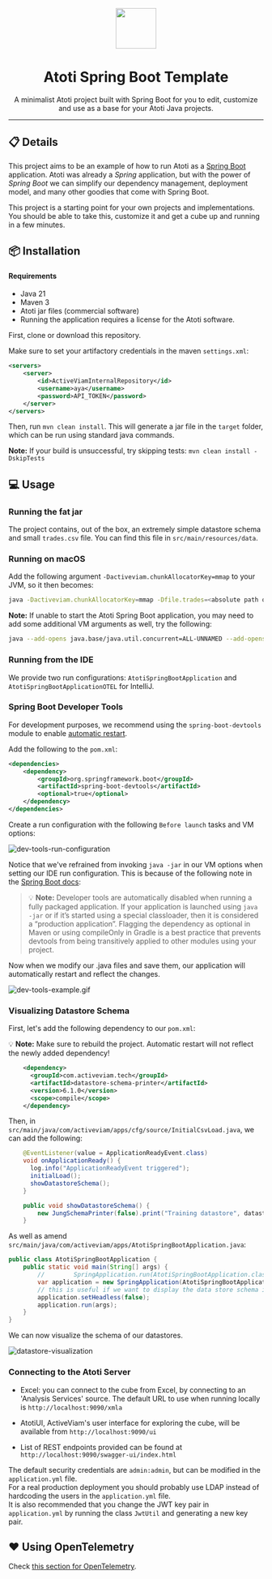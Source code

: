 <p align="center">
  <img width="80" src="./activeviam.svg" />
</p>
<h1 align="center">Atoti Spring Boot Template</h1>
<p align="center">A minimalist Atoti project built with Spring Boot for you to edit, customize and use as a base for your Atoti Java projects.</p>

---

## 📋 Details

This project aims to be an example of how to run Atoti as a [Spring Boot](https://spring.io/guides/gs/spring-boot)
application. Atoti was already a *Spring* application, but with the power of *Spring Boot* we can simplify our
dependency management, deployment model, and many other goodies that come with Spring Boot.

This project is a starting point for your own projects and implementations. You should be able to take this, customize
it and get a cube up and running in a few minutes.

## 📦 Installation

#### Requirements

- Java 21
- Maven 3
- Atoti jar files (commercial software)
- Running the application requires a license for the Atoti software.

First, clone or download this repository.

Make sure to set your artifactory credentials in the maven `settings.xml`:

```xml
<servers>
    <server>
        <id>ActiveViamInternalRepository</id>
        <username>aya</username>
        <password>API_TOKEN</password>
    </server>
</servers>
```

Then, run `mvn clean install`. This will generate a jar file in the `target` folder, which can be run using
standard java commands.

**Note:** If your build is unsuccessful, try skipping tests: `mvn clean install -DskipTests`

## 💻 Usage

### Running the fat jar

The project contains, out of the box, an extremely simple datastore schema and small `trades.csv` file. You can find
this file in `src/main/resources/data`.<br>

### Running on macOS

Add the following
argument `-Dactiveviam.chunkAllocatorKey=mmap` to your JVM, so it then becomes:

```bash
java -Dactiveviam.chunkAllocatorKey=mmap -Dfile.trades=<absolute path of trades.csv> -jar <absolute path of fat jar path>
```

**Note:** If unable to start the Atoti Spring Boot application, you may need to add some additional VM arguments as
well, try the following:

```bash
java --add-opens java.base/java.util.concurrent=ALL-UNNAMED --add-opens java.base/java.net=ALL-UNNAMED -Dactiveviam.chunkAllocatorKey=mmap -Dfile.trades=<absolute path of trades.csv> -jar <absolute path of fat jar path>
```

### Running from the IDE

We provide two run configurations: `AtotiSpringBootApplication` and `AtotiSpringBootApplicationOTEL` for IntelliJ.

### Spring Boot Developer Tools

For development purposes, we recommend using the `spring-boot-devtools` module to enable [automatic restart](https://docs.spring.io/spring-boot/docs/1.5.16.RELEASE/reference/html/using-boot-devtools.html#using-boot-devtools-restart).

Add the following to the `pom.xml`:

```xml
<dependencies>
    <dependency>
        <groupId>org.springframework.boot</groupId>
        <artifactId>spring-boot-devtools</artifactId>
        <optional>true</optional>
    </dependency>
</dependencies>
```

Create a run configuration with the following `Before launch` tasks and VM options:

![dev-tools-run-configuration](.github/assets/dev-tools-run-configuration.png)

Notice that we've refrained from invoking `java -jar` in our VM options when setting our IDE run configuration. This is because of the following note in the [Spring Boot docs](https://docs.spring.io/spring-boot/docs/1.5.16.RELEASE/reference/html/using-boot-devtools.html#using-boot-devtools):

> 💡 **Note:** Developer tools are automatically disabled when running a fully packaged application. If your application is launched using `java -jar` or if it’s started using a special classloader, then it is considered a “production application”. Flagging the dependency as optional in Maven or using compileOnly in Gradle is a best practice that prevents devtools from being transitively applied to other modules using your project.

Now when we modify our .java files and save them, our application will automatically restart and reflect the changes.

![dev-tools-example.gif](.github/assets/dev-tools-example.gif)

### Visualizing Datastore Schema

First, let's add the following dependency to our `pom.xml`:

💡 **Note:** Make sure to rebuild the project. Automatic restart will not reflect the newly added dependency!

```xml
    <dependency>
      <groupId>com.activeviam.tech</groupId>
      <artifactId>datastore-schema-printer</artifactId>
      <version>6.1.0</version>
      <scope>compile</scope>
    </dependency>
```

Then, in `src/main/java/com/activeviam/apps/cfg/source/InitialCsvLoad.java`, we can add the following:

```java
    @EventListener(value = ApplicationReadyEvent.class)
    void onApplicationReady() {
      log.info("ApplicationReadyEvent triggered");
      initialLoad();
      showDatastoreSchema();
    }

    public void showDatastoreSchema() {
        new JungSchemaPrinter(false).print("Training datastore", datastore);
    }
```

As well as amend `src/main/java/com/activeviam/apps/AtotiSpringBootApplication.java`:

```java
public class AtotiSpringBootApplication {
    public static void main(String[] args) {
        //        SpringApplication.run(AtotiSpringBootApplication.class, args);
        var application = new SpringApplication(AtotiSpringBootApplication.class);
        // this is useful if we want to display the data store schema in the awt window
        application.setHeadless(false);
        application.run(args);
    }
}
```

We can now visualize the schema of our datastores.

![datastore-visualization](.github/assets/datastore-visualization.png)

### Connecting to the Atoti Server

- Excel: you can connect to the cube from Excel, by connecting to an 'Analysis Services' source. The default URL to use
  when running locally is `http://localhost:9090/xmla`

- AtotiUI, ActiveViam's user interface for exploring the cube, will be available from `http://localhost:9090/ui`

- List of REST endpoints provided can be found at `http://localhost:9090/swagger-ui/index.html`

The default security credentials are `admin:admin`, but can be modified in the `application.yml` file.<br>
For a real production deployment you should probably use LDAP instead of hardcoding the users in the `application.yml` file.<br>
It is also recommended that you change the JWT key pair in `application.yml` by running the class `JwtUtil` and
generating a new key pair.

## ❤️ Using OpenTelemetry

Check [this section for OpenTelemetry](./otel/doc/STACK.md).
